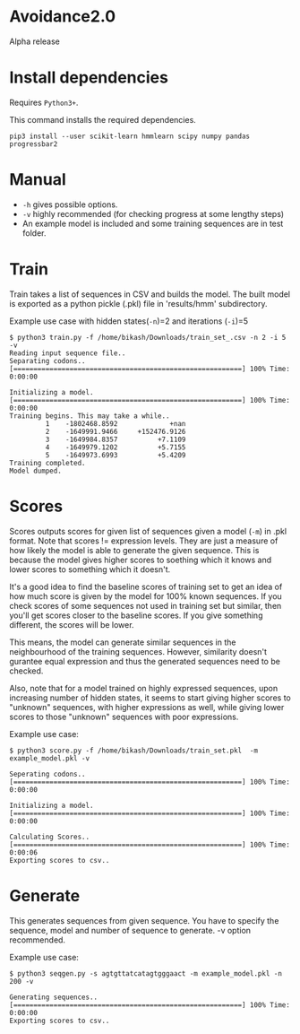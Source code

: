 # Avoidance2.0
Alpha release 



# Install dependencies 
Requires `Python3+`.

This command installs the required dependencies.

`pip3 install --user scikit-learn hmmlearn scipy numpy pandas progressbar2`


# Manual
  - `-h` gives possible options.
  - `-v` highly recommended (for checking progress at some lengthy steps)
  - An example model is included and some training sequences are in test folder.


# Train
Train takes a list of sequences in CSV and builds the model. The built model is 
exported as a python pickle (.pkl) file in 'results/hmm' subdirectory.

Example use case with hidden states(`-n`)=2 and iterations (`-i`)=5

```console
$ python3 train.py -f /home/bikash/Downloads/train_set_.csv -n 2 -i 5 -v
Reading input sequence file..
Separating codons..
[=========================================================] 100% Time:  0:00:00

Initializing a model.
[=========================================================] 100% Time:  0:00:00
Training begins. This may take a while..
         1    -1802468.8592             +nan
         2    -1649991.9466     +152476.9126
         3    -1649984.8357          +7.1109
         4    -1649979.1202          +5.7155
         5    -1649973.6993          +5.4209
Training completed.
Model dumped.
```

# Scores
Scores outputs scores for given list of sequences given a model (`-m`) in .pkl
format. Note that scores != expression levels. They are just a measure of how 
likely the model is able to generate the given sequence. This is because the
model gives higher scores to soething which it knows and lower scores to
something which it doesn't. 

It's a good idea to find the baseline scores of training set to get an idea
of how much score is given by the model for 100% known sequences. If you check
scores of some sequences not used in training set but similar, then you'll get
scores closer to the baseline scores. If you give something different, the 
scores will be lower.

This means, the model can generate similar sequences in the neighbourhood of the
training sequences. However, similarity doesn't gurantee equal
expression and thus the generated sequences need to be checked. 

Also, note that for a model trained on highly expressed sequences,
upon increasing number of hidden states, it seems to start giving higher scores 
to "unknown" sequences, with higher expressions as well, while giving lower 
scores to those "unknown" sequences with poor  expressions.


Example use case:
```console
$ python3 score.py -f /home/bikash/Downloads/train_set.pkl  -m example_model.pkl -v

Seperating codons..
[=========================================================] 100% Time:  0:00:00

Initializing a model.
[=========================================================] 100% Time:  0:00:00

Calculating Scores..
[=========================================================] 100% Time:  0:00:06
Exporting scores to csv..
```

# Generate
This generates sequences from given sequence. You have to specify the sequence,
model and number of sequence to generate. -v option recommended.


Example use case:
```console
$ python3 seqgen.py -s agtgttatcatagtgggaact -m example_model.pkl -n 200 -v

Generating sequences..
[=========================================================] 100% Time:  0:00:00
Exporting scores to csv..
```

